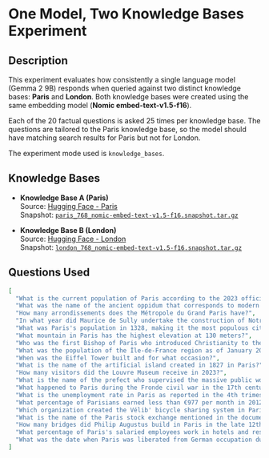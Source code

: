 # One Model, Two Knowledge Bases Experiment

## Description

This experiment evaluates how consistently a single language model (Gemma 2 9B) responds when queried against two distinct knowledge bases: **Paris** and **London**. Both knowledge bases were created using the same embedding model (**Nomic embed-text-v1.5-f16**).

Each of the 20 factual questions is asked 25 times per knowledge base. The questions are tailored to the Paris knowledge base, so the model should have matching search results for Paris but not for London.

The experiment mode used is `knowledge_bases`.

## Knowledge Bases

- **Knowledge Base A (Paris)**  
  Source: [Hugging Face - Paris](https://huggingface.co/datasets/gaianet/paris)  
  Snapshot: [`paris_768_nomic-embed-text-v1.5-f16.snapshot.tar.gz`](https://huggingface.co/datasets/gaianet/paris/blob/main/paris_768_nomic-embed-text-v1.5-f16.snapshot.tar.gz)

- **Knowledge Base B (London)**  
  Source: [Hugging Face - London](https://huggingface.co/datasets/gaianet/london)  
  Snapshot: [`london_768_nomic-embed-text-v1.5-f16.snapshot.tar.gz`](https://huggingface.co/datasets/gaianet/london/blob/main/london_768_nomic-embed-text-v1.5-f16.snapshot.tar.gz)

## Questions Used

```json
[
  "What is the current population of Paris according to the 2023 official estimate?",
  "What was the name of the ancient oppidum that corresponds to modern Paris, as mentioned by Julius Caesar?",
  "How many arrondissements does the Métropole du Grand Paris have?",
  "In what year did Maurice de Sully undertake the construction of Notre Dame Cathedral?",
  "What was Paris's population in 1328, making it the most populous city in Europe at that time?",
  "What mountain in Paris has the highest elevation at 130 meters?",
  "Who was the first Bishop of Paris who introduced Christianity to the city in the 3rd century AD?",
  "What was the population of the Île-de-France region as of January 2023?",
  "When was the Eiffel Tower built and for what occasion?",
  "What is the name of the artificial island created in 1827 in Paris?",
  "How many visitors did the Louvre Museum receive in 2023?",
  "What is the name of the prefect who supervised the massive public works project that rebuilt Paris between 1853 and 1870?",
  "What happened to Paris during the Fronde civil war in the 17th century?",
  "What is the unemployment rate in Paris as reported in the 4th trimester of 2021?",
  "What percentage of Parisians earned less than €977 per month in 2012, according to the text?",
  "Which organization created the Vélib' bicycle sharing system in Paris and in what year?",
  "What is the name of the Paris stock exchange mentioned in the document?",
  "How many bridges did Philip Augustus build in Paris in the late 12th century?",
  "What percentage of Paris's salaried employees work in hotels and restaurants according to the document?",
  "What was the date when Paris was liberated from German occupation during World War II?"
]
